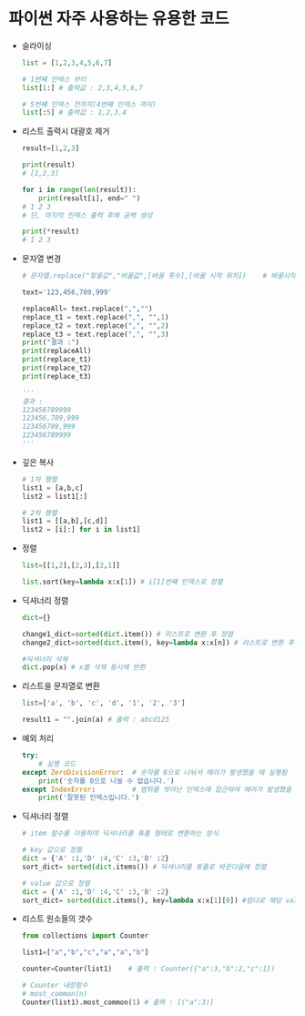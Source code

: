 # 파이썬 자주 사용하는 유용한 코드

- 슬라이싱

  ```python
  list = [1,2,3,4,5,6,7]
  
  # 1번째 인덱스 부터
  list[1:] # 출력값 : 2,3,4,5,6,7
  
  # 5번째 인덱스 전까지(4번째 인덱스 까지)
  list[:5] # 출력값 : 1,2,3,4
  ```




- 리스트 출력시 대괄호 제거

  ```python
  result=[1,2,3]
  
  print(result)
  # [1,2,3]
  
  for i in range(len(result)):
      print(result[i], end=" ")
  # 1 2 3 
  # 단, 마지막 인덱스 출력 후에 공백 생성
  
  print(*result)
  # 1 2 3
  ```



- 문자열 변경

  ```python
  # 문자열.replace("찾을값","바꿀값",[바꿀 횟수],[바꿀 시작 위치])    # 바꿀시작위치(기본값: 좌측, -1:우측)
  
  text='123,456,789,999'
  
  replaceAll= text.replace(",","")
  replace_t1 = text.replace(",", "",1)
  replace_t2 = text.replace(",", "",2)
  replace_t3 = text.replace(",", "",3)
  print("결과 :")
  print(replaceAll)
  print(replace_t1)
  print(replace_t2)
  print(replace_t3)
  
  '''
  결과 : 
  123456789999
  123456,789,999
  123456789,999
  123456789999
  '''
  ```

  



- 깊은 복사

  ```python
  # 1차 행렬
  list1 = [a,b,c]
  list2 = list1[:]
  
  # 2차 행렬
  list1 = [[a,b],[c,d]]
  list2 = [i[:] for i in list1]
  ```

  

- 정렬

  ```python
  list=[[1,2],[2,3],[2,1]]
  
  list.sort(key=lambda x:x[1]) # i[1]번째 인덱스로 정렬
  ```



- 딕셔너리 정렬

  ```python
  dict={}
  
  change1_dict=sorted(dict.item()) # 리스트로 변환 후 정렬
  change2_dict=sorted(dict.item(), key=lambda x:x[n]) # 리스트로 변환 후 n번째 인덱스 순으로 정렬
  
  #딕셔너리 삭제
  dict.pop(x) # x를 삭제 동시에 반환
  ```

  



- 리스트을 문자열로 변환

  ```python
  list=['a', 'b', 'c', 'd', '1', '2', '3']
  
  result1 = "".join(a) # 출력 : abcd123
  ```

  



- 예외 처리

  ```python
  try:
      # 실행 코드
  except ZeroDivisionError:  # 숫자를 0으로 나눠서 에러가 발생했을 때 실행됨
      print('숫자를 0으로 나눌 수 없습니다.')
  except IndexError:         # 범위를 벗어난 인덱스에 접근하여 에러가 발생했을 때 실행됨
      print('잘못된 인덱스입니다.')
  ```

  

- 딕셔너리 정렬

  ```python
  # item 함수를 이용하여 딕셔너리를 튜플 형태로 변환하는 방식
  
  # key 값으로 정렬
  dict = {'A' :1,'D' :4,'C' :3,'B' :2}
  sort_dict= sorted(dict.items()) # 딕셔너리를 튜플로 바꾼다음에 정렬
  
  # value 값으로 정렬
  dict = {'A' :1,'D' :4,'C' :3,'B' :2}
  sort_dict= sorted(dict.items(), key=lambda x:x[1][0]) #람다로 해당 value 위치 결정
  
  ```




- 리스트 원소들의 갯수

  ```python
  from collections import Counter
  
  list1=["a","b","c","a","a","b"]
  
  counter=Counter(list1)    # 출력 : Counter({"a":3,"b":2,"c":1})
  
  # Counter 내장함수
  # most_common(n)
  Counter(list1).most_common(1) # 출력 : [("a":3)]
  
  ```



